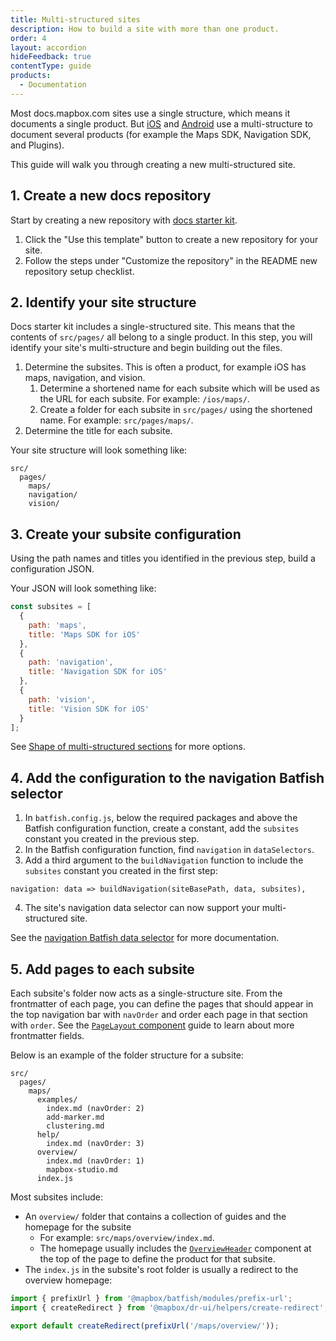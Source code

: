 ```yaml
---
title: Multi-structured sites
description: How to build a site with more than one product.
order: 4
layout: accordion
hideFeedback: true
contentType: guide
products:
  - Documentation
---
```


Most docs.mapbox.com sites use a single structure, which means it documents a single product. But [iOS](https://docs.mapbox.com/ios/maps/overview/) and [Android](https://docs.mapbox.com/android/maps/overview/) use a multi-structure to document several products (for example the Maps SDK, Navigation SDK, and Plugins).

This guide will walk you through creating a new multi-structured site.

## 1. Create a new docs repository

Start by creating a new repository with [docs starter kit](https://github.com/mapbox/docs-starter-kit).

1. Click the "Use this template" button to create a new repository for your site.
2. Follow the steps under "Customize the repository" in the README new repository setup checklist.

## 2. Identify your site structure

Docs starter kit includes a single-structured site. This means that the contents of `src/pages/` all belong to a single product. In this step, you will identify your site's multi-structure and begin building out the files.

1. Determine the subsites. This is often a product, for example iOS has maps, navigation, and vision.
   1. Determine a shortened name for each subsite which will be used as the URL for each subsite. For example: `/ios/maps/`.
   2. Create a folder for each subsite in `src/pages/` using the shortened name. For example: `src/pages/maps/`.
2. Determine the title for each subsite.

Your site structure will look something like:

```
src/
  pages/
    maps/
    navigation/
    vision/
```

## 3. Create your subsite configuration

Using the path names and titles you identified in the previous step, build a configuration JSON.

Your JSON will look something like:

```js
const subsites = [
  {
    path: 'maps',
    title: 'Maps SDK for iOS'
  },
  {
    path: 'navigation',
    title: 'Navigation SDK for iOS'
  },
  {
    path: 'vision',
    title: 'Vision SDK for iOS'
  }
];
```

See [Shape of multi-structured sections](/dr-ui/guides/batfish-helpers/#shape-of-multi-structured-sections) for more options.

## 4. Add the configuration to the navigation Batfish selector

1. In `batfish.config.js`, below the required packages and above the Batfish configuration function, create a constant, add the `subsites` constant you created in the previous step.
2. In the Batfish configuration function, find `navigation` in `dataSelectors`.
3. Add a third argument to the `buildNavigation` function to include the `subsites` constant you created in the first step:

```
navigation: data => buildNavigation(siteBasePath, data, subsites),
```

4. The site's navigation data selector can now support your multi-structured site.

See the [navigation Batfish data selector](/dr-ui/guides/batfish-helpers/#navigation) for more documentation.

## 5. Add pages to each subsite

Each subsite's folder now acts as a single-structure site. From the frontmatter of each page, you can define the pages that should appear in the top navigation bar with `navOrder` and order each page in that section with `order`. See the [`PageLayout` component](/dr-ui/guides/page-layout/) guide to learn about more frontmatter fields.

Below is an example of the folder structure for a subsite:

```
src/
  pages/
    maps/
      examples/
        index.md (navOrder: 2)
        add-marker.md
        clustering.md
      help/
        index.md (navOrder: 3)
      overview/
        index.md (navOrder: 1)
        mapbox-studio.md
      index.js
```

Most subsites include:

- An `overview/` folder that contains a collection of guides and the homepage for the subsite
  - For example: `src/maps/overview/index.md`.
  - The homepage usually includes the [`OverviewHeader`](/dr-ui/#overviewheader) component at the top of the page to define the product for that subsite.
- The `index.js` in the subsite's root folder is usually a redirect to the overview homepage:

```js
import { prefixUrl } from '@mapbox/batfish/modules/prefix-url';
import { createRedirect } from '@mapbox/dr-ui/helpers/create-redirect';

export default createRedirect(prefixUrl('/maps/overview/'));
```
